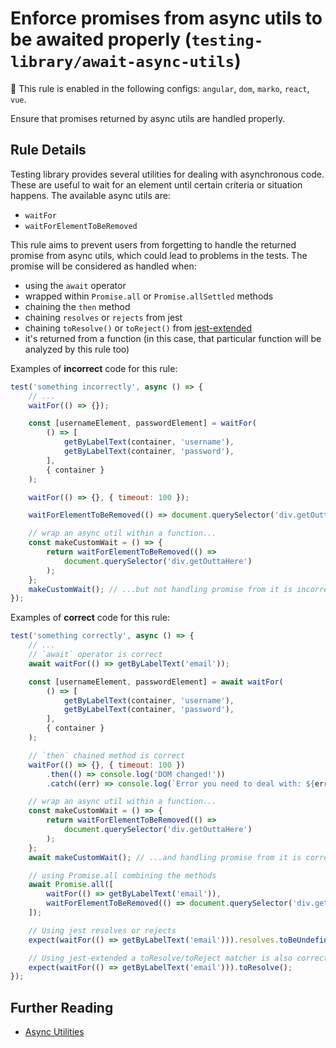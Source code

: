 # Enforce promises from async utils to be awaited properly (`testing-library/await-async-utils`)

💼 This rule is enabled in the following configs: `angular`, `dom`, `marko`, `react`, `vue`.

<!-- end auto-generated rule header -->

Ensure that promises returned by async utils are handled properly.

## Rule Details

Testing library provides several utilities for dealing with asynchronous code. These are useful to wait for an element until certain criteria or situation happens. The available async utils are:

- `waitFor`
- `waitForElementToBeRemoved`

This rule aims to prevent users from forgetting to handle the returned
promise from async utils, which could lead to
problems in the tests. The promise will be considered as handled when:

- using the `await` operator
- wrapped within `Promise.all` or `Promise.allSettled` methods
- chaining the `then` method
- chaining `resolves` or `rejects` from jest
- chaining `toResolve()` or `toReject()` from [jest-extended](https://github.com/jest-community/jest-extended#promise)
- it's returned from a function (in this case, that particular function will be analyzed by this rule too)

Examples of **incorrect** code for this rule:

```js
test('something incorrectly', async () => {
	// ...
	waitFor(() => {});

	const [usernameElement, passwordElement] = waitFor(
		() => [
			getByLabelText(container, 'username'),
			getByLabelText(container, 'password'),
		],
		{ container }
	);

	waitFor(() => {}, { timeout: 100 });

	waitForElementToBeRemoved(() => document.querySelector('div.getOuttaHere'));

	// wrap an async util within a function...
	const makeCustomWait = () => {
		return waitForElementToBeRemoved(() =>
			document.querySelector('div.getOuttaHere')
		);
	};
	makeCustomWait(); // ...but not handling promise from it is incorrect
});
```

Examples of **correct** code for this rule:

```js
test('something correctly', async () => {
	// ...
	// `await` operator is correct
	await waitFor(() => getByLabelText('email'));

	const [usernameElement, passwordElement] = await waitFor(
		() => [
			getByLabelText(container, 'username'),
			getByLabelText(container, 'password'),
		],
		{ container }
	);

	// `then` chained method is correct
	waitFor(() => {}, { timeout: 100 })
		.then(() => console.log('DOM changed!'))
		.catch((err) => console.log(`Error you need to deal with: ${err}`));

	// wrap an async util within a function...
	const makeCustomWait = () => {
		return waitForElementToBeRemoved(() =>
			document.querySelector('div.getOuttaHere')
		);
	};
	await makeCustomWait(); // ...and handling promise from it is correct

	// using Promise.all combining the methods
	await Promise.all([
		waitFor(() => getByLabelText('email')),
		waitForElementToBeRemoved(() => document.querySelector('div.getOuttaHere')),
	]);

	// Using jest resolves or rejects
	expect(waitFor(() => getByLabelText('email'))).resolves.toBeUndefined();

	// Using jest-extended a toResolve/toReject matcher is also correct
	expect(waitFor(() => getByLabelText('email'))).toResolve();
});
```

## Further Reading

- [Async Utilities](https://testing-library.com/docs/dom-testing-library/api-async)
